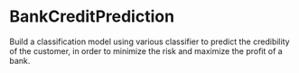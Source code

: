 # BankCreditPrediction
 Build a classification model using various classifier to predict the credibility of the customer, in order to minimize the risk and maximize the profit of a bank.
